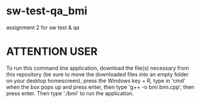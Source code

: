 # sw-test-qa_bmi
assignment 2 for sw test &amp; qa

# ATTENTION USER
To run this command line application, download the file(s) necessary from this repository (be sure to move the downloaded files into an empty folder on your desktop homescreen), press the Windows key + R, type in 'cmd' when the box pops up and press enter, then type 'g++ -o bmi bmi.cpp', then press enter. Then type './bmi' to run the application.

